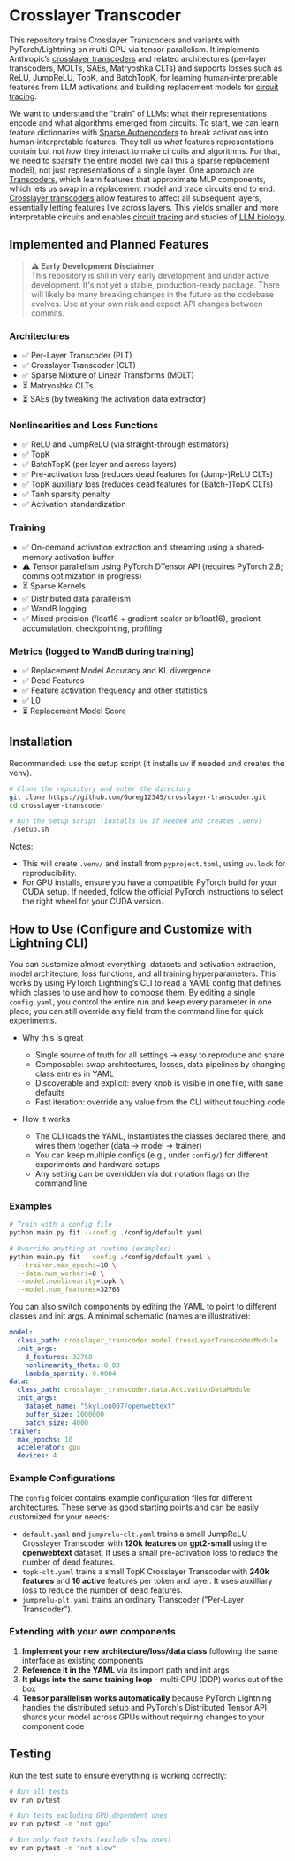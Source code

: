 # Crosslayer Transcoder


This repository trains Crosslayer Transcoders and variants with PyTorch/Lightning on multi‑GPU via tensor parallelism. It implements Anthropic’s [crosslayer transcoders](https://transformer-circuits.pub/2024/crosscoders/index.html) and related architectures (per‑layer transcoders, MOLTs, SAEs, Matryoshka CLTs) and supports losses such as ReLU, JumpReLU, TopK, and BatchTopK, for learning human‑interpretable features from LLM activations and building replacement models for [circuit tracing](https://transformer-circuits.pub/2025/attribution-graphs/methods.html).

We want to understand the “brain” of LLMs: what their representations encode and what algorithms emerged from circuits. To start, we can learn feature dictionaries with [Sparse Autoencoders](https://transformer-circuits.pub/2023/monosemantic-features) to break activations into human‑interpretable features. They tell us _what_ features representations contain but not _how_ they interact to make circuits and algorithms. For that, we need to sparsify the entire model (we call this a sparse replacement model), not just representations of a single layer. One approach are [Transcoders](https://arxiv.org/abs/2406.11944), which learn features that approximate MLP components, which lets us swap in a replacement model and trace circuits end to end. [Crosslayer transcoders](https://transformer-circuits.pub/2024/crosscoders/index.html) allow features to affect all subsequent layers, essentially letting features live across layers. This yields smaller and more interpretable circuits and enables [circuit tracing](https://transformer-circuits.pub/2025/attribution-graphs/methods.html) and studies of [LLM biology](https://transformer-circuits.pub/2025/attribution-graphs/biology.html).


## Implemented and Planned Features


> **⚠️ Early Development Disclaimer**  
> This repository is still in very early development and under active development. It's not yet a stable, production-ready package. There will likely be many breaking changes in the future as the codebase evolves. Use at your own risk and expect API changes between commits.

### Architectures
- ✅ Per-Layer Transcoder (PLT)
- ✅ Crosslayer Transcoder (CLT)
- ✅ Sparse Mixture of Linear Transforms (MOLT)
- ⏳ Matryoshka CLTs
- ⏳ SAEs (by tweaking the activation data extractor)

### Nonlinearities and Loss Functions
- ✅ ReLU and JumpReLU (via straight-through estimators)
- ✅ TopK
- ✅ BatchTopK (per layer and across layers)
- ✅ Pre-activation loss (reduces dead features for (Jump-)ReLU CLTs)
- ✅ TopK auxiliary loss (reduces dead features for (Batch-)TopK CLTs)
- ✅ Tanh sparsity penalty
- ✅ Activation standardization

### Training
- ✅ On-demand activation extraction and streaming using a shared-memory activation buffer
- ⚠️ Tensor parallelism using PyTorch DTensor API (requires PyTorch 2.8; comms optimization in progress)
- ⏳ Sparse Kernels
- ✅ Distributed data parallelism
- ✅ WandB logging
- ✅ Mixed precision (float16 + gradient scaler or bfloat16), gradient accumulation, checkpointing, profiling

### Metrics (logged to WandB during training)
- ✅ Replacement Model Accuracy and KL divergence
- ✅ Dead Features
- ✅ Feature activation frequency and other statistics
- ✅ L0
- ⏳ Replacement Model Score


## Installation

Recommended: use the setup script (it installs uv if needed and creates the venv).

```bash
# Clone the repository and enter the directory
git clone https://github.com/Goreg12345/crosslayer-transcoder.git
cd crosslayer-transcoder

# Run the setup script (installs uv if needed and creates .venv)
./setup.sh
```

Notes:
- This will create `.venv/` and install from `pyproject.toml`, using `uv.lock` for reproducibility.
- For GPU installs, ensure you have a compatible PyTorch build for your CUDA setup. If needed, follow the official PyTorch instructions to select the right wheel for your CUDA version.




## How to Use (Configure and Customize with Lightning CLI)

You can customize almost everything: datasets and activation extraction, model architecture, loss functions, and all training hyperparameters. This works by using PyTorch Lightning’s CLI to read a YAML config that defines which classes to use and how to compose them. By editing a single `config.yaml`, you control the entire run and keep every parameter in one place; you can still override any field from the command line for quick experiments.

- Why this is great
  - Single source of truth for all settings → easy to reproduce and share
  - Composable: swap architectures, losses, data pipelines by changing class entries in YAML
  - Discoverable and explicit: every knob is visible in one file, with sane defaults
  - Fast iteration: override any value from the CLI without touching code

- How it works
  - The CLI loads the YAML, instantiates the classes declared there, and wires them together (data → model → trainer)
  - You can keep multiple configs (e.g., under `config/`) for different experiments and hardware setups
  - Any setting can be overridden via dot notation flags on the command line

### Examples

```bash
# Train with a config file
python main.py fit --config ./config/default.yaml

# Override anything at runtime (examples)
python main.py fit --config ./config/default.yaml \
  --trainer.max_epochs=10 \
  --data.num_workers=8 \
  --model.nonlinearity=topk \
  --model.num_features=32768
```

You can also switch components by editing the YAML to point to different classes and init args. A minimal schematic (names are illustrative):

```yaml
model:
  class_path: crosslayer_transcoder.model.CrossLayerTranscoderModule
  init_args:
    d_features: 32768
    nonlinearity_theta: 0.03
    lambda_sparsity: 0.0004
data:
  class_path: crosslayer_transcoder.data.ActivationDataModule
  init_args:
    dataset_name: "Skylion007/openwebtext"
    buffer_size: 1000000
    batch_size: 4000
trainer:
  max_epochs: 10
  accelerator: gpu
  devices: 4
```

### Example Configurations

The `config` folder contains example configuration files for different architectures. These serve as good starting points and can be easily customized for your needs:

- `default.yaml` and `jumprelu-clt.yaml` trains a small JumpReLU Crosslayer Transcoder with **120k features** on **gpt2-small** using the **openwebtext** dataset. It uses a small pre-activation loss to reduce the number of dead features.
- `topk-clt.yaml` trains a small TopK Crosslayer Transcoder with **240k features** and **16 active** features per token and layer. It uses auxilliary loss to reduce the number of dead features.
- `jumprelu-plt.yaml` trains an ordinary Transcoder ("Per-Layer Transcoder").

### Extending with your own components

1. **Implement your new architecture/loss/data class** following the same interface as existing components
2. **Reference it in the YAML** via its import path and init args
3. **It plugs into the same training loop** - multi‑GPU (DDP) works out of the box
4. **Tensor parallelism works automatically** because PyTorch Lightning handles the distributed setup and PyTorch's Distributed Tensor API shards your model across GPUs without requiring changes to your component code


## Testing

Run the test suite to ensure everything is working correctly:

```bash
# Run all tests
uv run pytest

# Run tests excluding GPU-dependent ones
uv run pytest -m "not gpu"

# Run only fast tests (exclude slow ones)
uv run pytest -m "not slow"
```
